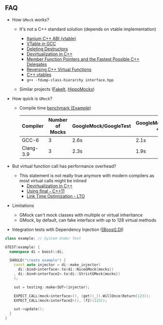 ## FAQ

* How `GMock` works?
  * It's not a C++ standard solution (depends on vtable implementation)
    * [Itanium C++ ABI (vtable)](https://mentorembedded.github.io/cxx-abi/abi.html)
    * [VTable in GCC](http://stackoverflow.com/questions/6258559/what-is-the-vtt-for-a-class)
    * [Deleting Destructors](http://eli.thegreenplace.net/2015/c-deleting-destructors-and-virtual-operator-delete)
    * [Devirtualization in C++](http://hubicka.blogspot.com/2014/01/devirtualization-in-c-part-1.html)
    * [Member Function Pointers and the Fastest Possible C++ Delegates](https://www.codeproject.com/kb/cpp/fastdelegate.aspx)
    * [Reversing C++ Virtual Functions](https://alschwalm.com/blog/static/2016/12/17/reversing-c-virtual-functions)
    * [C++ vtables](http://shaharmike.com/cpp/vtable-part1)
    * ```g++ -fdump-class-hierarchy interface.hpp```

  * Similar projects ([FakeIt](https://github.com/eranpeer/FakeIt), [HippoMocks](https://github.com/dascandy/hippomocks))

* How quick is `GMock`?
  * Compile time [benchmark (Example)](https://github.com/cpp-testing/GUnit/tree/master/benchmark)

      | Compiler | Number of Mocks | GoogleMock/GoogleTest | GoogleMock/GoogleTest + GUnit |
      | -------- | --------------- | --------------------- | ----------------------------- |
      | GCC-6    |               3 |                  2.6s |                         2.1s  |
      | Clang-3.9|               3 |                  2.3s |                         1.9s  |

* But virtual function call has performance overhead?
  * This statement is not really true anymore with modern compilers as most virtual calls might be inlined
    * [Devirtualization in C++](http://hubicka.blogspot.co.uk/2014/01/devirtualization-in-c-part-2-low-level.html)
    * [Using final - C++11](https://godbolt.org/g/ASLk4B)
    * [Link Time Optimization - LTO](http://hubicka.blogspot.co.uk/2014/04/linktime-optimization-in-gcc-1-brief.html)

* Limitations

  * GMock can't mock classes with multiple or virtual inheritance
  * GMock, by default, can fake interface with up to 128 virtual methods

* Integration tests with Dependency Injection ([[Boost].DI](https://github.com/boost-experimental/di))

```cpp
class example; // System Under Test

GTEST(example) {
  namespace di = boost::di;

  SHOULD("create example") {
    const auto injector = di::make_injector(
      di::bind<interface>.to(di::NiceGMock{mocks})
    , di::bind<interface2>.to(di::StrictGMock{mocks})
    );

    sut = testing::make<SUT>(injector);

    EXPECT_CALL(mock<interface>(), (get)(_)).WillOnce(Return(123));
    EXPECT_CALL(mock<interface2>(), (f2)(123));

    sut->update();
  }
}
```
